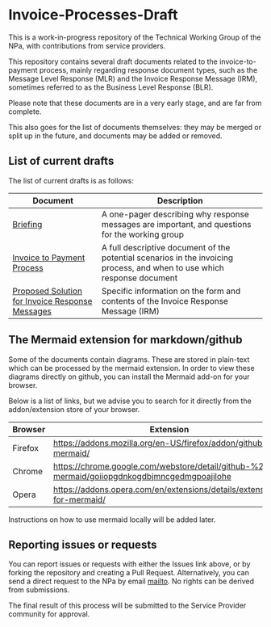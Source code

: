 # Invoice-Processes-Draft

This is a work-in-progress repository of the Technical Working Group of the
NPa, with contributions from service providers.

This repository contains several draft documents related to the
invoice-to-payment process, mainly regarding response document types, such
as the Message Level Response (MLR) and the Invoice Response Message (IRM),
sometimes referred to as the Business Level Response (BLR).

Please note that these documents are in a very early stage, and are far
from complete.

This also goes for the list of documents themselves: they may be merged or
split up in the future, and documents may be added or removed.

## List of current drafts

The list of current drafts is as follows:

Document | Description |
---------|-------------|
[Briefing](Briefing/Briefing.md) | A one-pager describing why response messages are important, and questions for the working group |
[Invoice to Payment Process](Invoice_to_Payment_Process/Invoice_to_Payment_Process.md)| A full descriptive document of the potential scenarios in the invoicing process, and when to use which response document |
[Proposed Solution for Invoice Response Messages](Invoice_Response_Message/Invoice_Response_Message.md) | Specific information on the form and contents of the Invoice Response Message (IRM)

## The Mermaid extension for markdown/github

Some of the documents contain diagrams. These are stored in plain-text which can be processed by the mermaid extension. In order to view these diagrams directly on github, you can install the Mermaid add-on for your browser.

Below is a list of links, but we advise you to search for it directly from the addon/extension store of your browser.

Browser | Extension
--------|-----------|
Firefox | https://addons.mozilla.org/en-US/firefox/addon/github-mermaid/
Chrome | https://chrome.google.com/webstore/detail/github-%20-mermaid/goiiopgdnkogdbjmncgedmgpoajilohe
Opera | https://addons.opera.com/en/extensions/details/extensions-for-mermaid/

Instructions on how to use mermaid locally will be added later.


## Reporting issues or requests

You can report issues or requests with either the Issues link above, or by forking the repository and creating a Pull Request. Alternatively, you can send a direct request to the NPa by email [mailto](operations@peppolautoriteit.nl). No rights can be derived from submissions.

The final result of this process will be submitted to the Service Provider community for approval.
